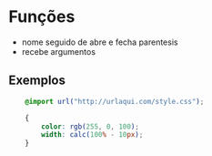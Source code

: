 # Funções 

* nome seguido de abre e fecha parentesis
* recebe argumentos

## Exemplos

```css
    @import url("http://urlaqui.com/style.css");

    {
        color: rgb(255, 0, 100);
        width: calc(100% - 10px);
    }

```